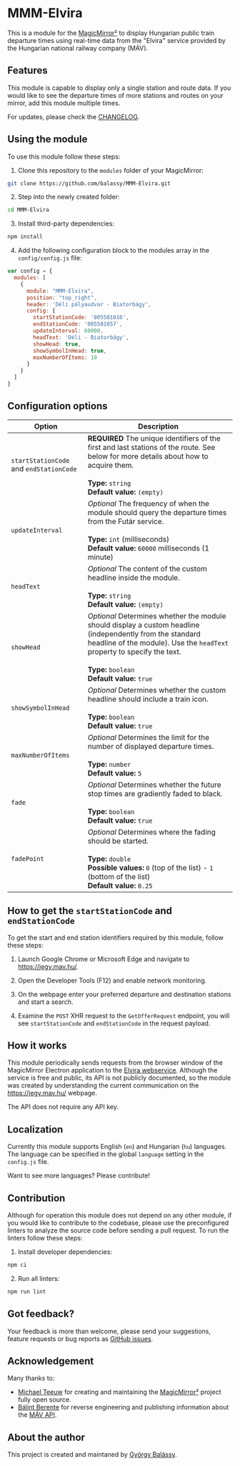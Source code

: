 # MMM-Elvira

This is a module for the [MagicMirror²](https://github.com/MichMich/MagicMirror/) to display Hungarian public train departure times using real-time data from the "Elvira" service provided by the Hungarian national railway company (MÁV).

## Features


This module is capable to display only a single station and route data. If you would like to see the departure times of more stations and routes on your mirror, add this module multiple times.

For updates, please check the [CHANGELOG](https://github.com/balassy/MMM-Elvira/blob/master/CHANGELOG.md).


## Using the module

To use this module follow these steps:

1. Clone this repository to the `modules` folder of your MagicMirror:

```bash
git clone https://github.com/balassy/MMM-Elvira.git
```

2. Step into the newly created folder:

```bash
cd MMM-Elvira
```

3. Install third-party dependencies:

```bash
npm install
```

4. Add the following configuration block to the modules array in the `config/config.js` file:

```js
var config = {
  modules: [
    {
      module: "MMM-Elvira",
      position: "top_right",
      header: 'Déli pályaudvar - Biatorbágy',
      config: {
        startStationCode: '005501016',
        endStationCode: '005501057',
        updateInterval: 60000,
        headText: 'Déli - Biatorbágy',
        showHead: true,
        showSymbolInHead: true,
        maxNumberOfItems: 10
      }
    }
  ]
}
```

## Configuration options

| Option                 | Description
|------------------------|-----------
| `startStationCode` and `endStationCode` | **REQUIRED** The unique identifiers of the first and last stations of the route. See below for more details about how to acquire them.<br><br> **Type:** `string` <br>**Default value:** `(empty)`
| `updateInterval`       | *Optional* The frequency of when the module should query the departure times from the Futár service. <br><br>**Type:** `int` (milliseconds) <br>**Default value:** `60000` milliseconds (1 minute)
| `headText`             | *Optional* The content of the custom headline inside the module.  <br><br>**Type:** `string` <br>**Default value:** `(empty)`
| `showHead`             | *Optional* Determines whether the module should display a custom headline (independently from the standard headline of the module). Use the `headText` property to specify the text. <br><br>**Type:** `boolean` <br>**Default value:** `true`
| `showSymbolInHead`     | *Optional* Determines whether the custom headline should include a train icon.<br><br>**Type:** `boolean`  <br>**Default value:** `true`
| `maxNumberOfItems`     | *Optional* Determines the limit for the number of displayed departure times. <br><br>**Type:** `number`  <br>**Default value:** `5`
| `fade`                 | *Optional* Determines whether the future stop times are gradiently faded to black.<br><br>**Type:** `boolean`  <br>**Default value:** `true`
| `fadePoint`            | *Optional* Determines where the fading should be started.<br><br>**Type:** `double`<br>**Possible values:** `0` (top of the list) - `1` (bottom of the list)<br>**Default value:** `0.25`

## How to get the `startStationCode` and `endStationCode`

To get the start and end station identifiers required by this module, follow these steps:

1. Launch Google Chrome or Microsoft Edge and navigate to https://jegy.mav.hu/.

2. Open the Developer Tools (F12) and enable network monitoring.

3. On the webpage enter your preferred departure and destination stations and start a search.

4. Examine the `POST` XHR request to the `GetOfferRequest` endpoint, you will see `startStationCode` and `endStationCode` in the request payload. 

## How it works

This module periodically sends requests from the browser window of the MagicMirror Electron application to the [Elvira webservice](https://jegy-a.mav.hu/). Although the service is free and public, its API is not publicly documented, so the module was created by understanding the current communication on the https://jegy.mav.hu/ webpage.

The API does not require any API key.

## Localization

Currently this module supports English (`en`) and Hungarian (`hu`) languages. The language can be specified in the global `language` setting in the `config.js` file.

Want to see more languages? Please contribute!

## Contribution

Although for operation this module does not depend on any other module, if you would like to contribute to the codebase, please use the preconfigured linters to analyze the source code before sending a pull request. To run the linters follow these steps:

1. Install developer dependencies:

```bash
npm ci
```

2. Run all linters:

```bash
npm run lint
```

## Got feedback?

Your feedback is more than welcome, please send your suggestions, feature requests or bug reports as [GitHub issues](https://github.com/balassy/MMM-Elvira/issues).

## Acknowledgement

Many thanks to:
- [Michael Teeuw](https://github.com/MichMich) for creating and maintaining the [MagicMirror²](https://github.com/MichMich/MagicMirror/) project fully open source.
- [Bálint Berente](https://github.com/berenteb) for reverse engineering and publishing information about the [MÁV API](https://github.com/berenteb/mav-api).

## About the author

This project is created and maintaned by [György Balássy](https://www.linkedin.com/in/balassy).
